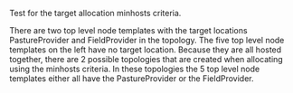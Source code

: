 Test for the target allocation minhosts criteria.

There are two top level node templates with the target locations PastureProvider and FieldProvider in the topology.
The five top level node templates on the left have no target location.
Because they are all hosted together, there are 2 possible topologies that are created when allocating using the minhosts criteria. In these topologies the 5 top level node templates either all have the PastureProvider or the FieldProvider.